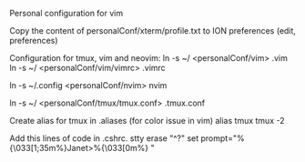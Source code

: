 Personal configuration for vim

Copy the content of personalConf/xterm/profile.txt to ION preferences (edit, preferences)

Configuration for tmux, vim and neovim:
ln -s ~/ <personalConf/vim> .vim
ln -s ~/ <personalConf/vim/vimrc> .vimrc

ln -s ~/.config <personalConf/nvim> nvim

ln -s ~/ <personalConf/tmux/tmux.conf> .tmux.conf

Create alias for tmux in .aliases (for color issue in vim)
alias tmux tmux -2

Add this lines of code in .cshrc.<user>
stty erase "^?"
set prompt="%{\033[1;35m%}Janet>%{\033[0m%} "




